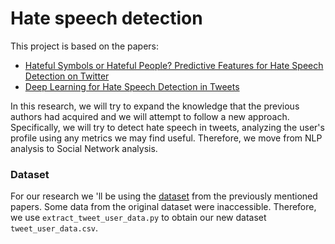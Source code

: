 # Hate speech detection
This project is based on the papers:
 * [Hateful Symbols or Hateful People? Predictive Features for Hate Speech Detection on Twitter](https://www.aclweb.org/anthology/N16-2013/)
 * [Deep Learning for Hate Speech Detection in Tweets](https://dl.acm.org/doi/10.1145/3041021.3054223)

In this research, we will try to expand the knowledge that the previous authors had acquired 
and we will attempt to follow a new approach. Specifically, we will try to detect hate speech in
tweets, analyzing the user's profile using any metrics we may find useful. Therefore, we move
from NLP analysis to Social Network analysis.

### Dataset
For our research we 'll be using the [dataset](https://github.com/zeerakw/hatespeech) from the previously mentioned papers.
Some data from the original dataset were inaccessible. Therefore, we use `extract_tweet_user_data.py` to obtain our new dataset
`tweet_user_data.csv`.